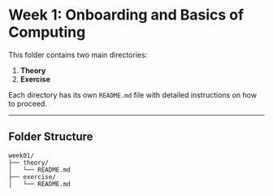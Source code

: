 # Week 1: Onboarding and Basics of Computing  

This folder contains two main directories:  

1. **Theory**  
2. **Exercise**  

Each directory has its own `README.md` file with detailed instructions on how to proceed.  

---

## Folder Structure  

```plaintext
week01/
├── theory/
│   └── README.md
├── exercise/
│   └── README.md